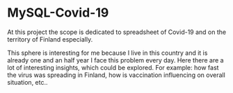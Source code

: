 # MySQL-Covid-19

At this project the scope is dedicated to spreadsheet of Covid-19 and on the territory of Finland especially.

This sphere is interesting for me because I live in this country and it is already one and an half year I face this problem every day. Here there are a lot of interesting insights, which could be explored. For example: how fast the virus was spreading in Finland, how is vaccination influencing on overall situation, etc.. 

